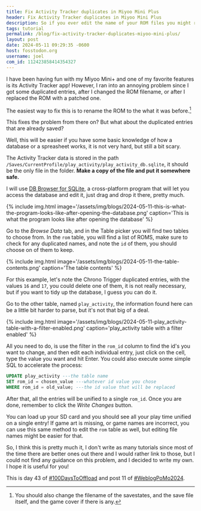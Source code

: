 ```yaml
---
title: Fix Activity Tracker duplicates in Miyoo Mini Plus
header: Fix Activity Tracker duplicates in Miyoo Mini Plus
description: So if you ever edit the name of your ROM files you might run into some problems in your Miyoo Mini's Activity Tracker App, here's how I fixed it!
tags: tutorial
permalink: /blog/fix-activity-tracker-duplicates-miyoo-mini-plus/
layout: post
date: 2024-05-11 09:29:35 -0600
host: fosstodon.org
username: joel
com_id: 112423858414354327
---
```



I have been having fun with my Miyoo Mini+ and one of my favorite features is its Activity Tracker app! However, I ran into an annoying problem since I got some duplicated entries, after I changed the ROM filename, or after I replaced the ROM with a patched one.

The easiest way to fix this is to rename the ROM to the what it was before.[^1]

This fixes the problem from there on? But what about the duplicated entries that are already saved?

Well, this will be easier if you have some basic knowledge of how a database or a spreasheet works, it is not very hard, but still a bit scary.

The Activity Tracker data is stored in the path `/Saves/CurrentProfile/play_activity/play_activity_db.sqlite`, it should be the only file in the folder. __Make a copy of the file and put it somewhere safe.__

I will use [DB Browser for SQLite](https://sqlitebrowser.org/), a cross-platform program that will let you access the database and edit it, just drag and drop it there, pretty much.

{% include img.html image='/assets/img/blogs/2024-05-11-this-is-what-the-program-looks-like-after-opening-the-database.png' caption='This is what the program looks like after opening the database' %}

Go to the _Browse Data_ tab, and in the Table picker you will find two tables to choose from. In the `rom` table, you will find a list of ROMS, make sure to check for any duplicated names, and note the `id` of them, you should choose on of them to keep.


{% include img.html image='/assets/img/blogs/2024-05-11-the-table-contents.png' caption='The table contents' %}

For this example, let's note the Chrono Trigger duplicated entries, with the values `16` and `17`, you could delete one of them, it is not really necessary, but if you want to tidy up the database, I guess you can do it.

Go to the other table, named `play_activity`, the information found here can be a little bit harder to parse, but it's not that big of a deal.

{% include img.html image='/assets/img/blogs/2024-05-11-play_activity-table-with-a-filter-enabled.png' caption='play_activity table with a filter enabled' %}

All you need to do, is use the filter in the `rom_id` column to find the id's you want to change, and then edit each individual entry, just click on the cell, type the value you want and hit Enter. You could also execute some simple SQL to accelerate the process:

```sql
UPDATE play_activity ---the table name
SET rom_id = chosen_value ---whatever id value you chose
WHERE rom_id = old_value; ---the id value that will be replaced
```

After that, all the entries will be unified to a single `rom_id`. Once you are done, remember to click the _Write Changes_ button.

You can load up your SD card and you should see all your play time unified on a single entry! If game art is missing, or game names are incorrect, you can use this same method to edit the `rom` table as well, but editing file names might be easier for that.

So, I think this is pretty much it, I don't write as many tutorials since most of the time there are better ones out there and I would rather link to those, but I could not find any guidance on this problem, and I decided to write my own. I hope it is useful for you!

[^1]: You should also change the filename of the savestates, and the save file itself, and the game cover if there is any.

This is day 43 of [#100DaysToOffload](https://100daystooffload.com) and post 11 of [#WeblogPoMo2024](https://weblog.anniegreens.lol/weblog-posting-month-2024).
